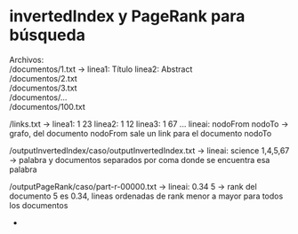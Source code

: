 # invertedIndex y PageRank para búsqueda  
  
Archivos:  
 /documentos/1.txt -> linea1: Título linea2: Abstract  
 /documentos/2.txt  
 /documentos/3.txt  
 /documentos/...  
 /documentos/100.txt  
  
 /links.txt -> linea1: 1 23 linea2: 1 12 linea3: 1 67 ... lineai: nodoFrom nodoTo -> grafo, del documento nodoFrom sale un link para el documento nodoTo  
   
 /outputInvertedIndex/caso/outputInvertedIndex.txt -> lineai: science 1,4,5,67 -> palabra y documentos separados por coma donde se encuentra esa palabra  
  
 /outputPageRank/caso/part-r-00000.txt -> lineai: 0.34 5 -> rank del documento 5 es 0.34, lineas ordenadas de rank menor a mayor para todos los documentos  
  
 -
